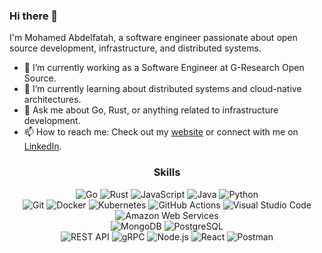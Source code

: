 

### Hi there 👋

I'm Mohamed Abdelfatah, a software engineer passionate about open source development, infrastructure, and distributed systems.

- 🔭 I’m currently working as a Software Engineer at G-Research Open Source.
- 🌱 I’m currently learning about distributed systems and cloud-native architectures.
- 💬 Ask me about Go, Rust, or anything related to infrastructure development.
- 📫 How to reach me: Check out my [website](https://fatah.dev) or connect with me on [LinkedIn](https://linkedin.com/in/mohfatah).

<div align="center">
  <h3>Skills</h3>
  <p>
    <img alt="Go" src="https://img.shields.io/badge/-Go-00ADD8?style=flat-square&logo=go&logoColor=white" />
    <img alt="Rust" src="https://img.shields.io/badge/-Rust-000000?style=flat-square&logo=rust&logoColor=white" />
    <img alt="JavaScript" src="https://img.shields.io/badge/-JavaScript-F7DF1E?style=flat-square&logo=javascript&logoColor=000" />
    <img alt="Java" src="https://img.shields.io/badge/-Java-007396?style=flat-square&logo=java&logoColor=white" />
    <img alt="Python" src="https://img.shields.io/badge/-Python-3776AB?style=flat-square&logo=python&logoColor=white" />
    <br />
    <img alt="Git" src="https://img.shields.io/badge/-Git-F05032?style=flat-square&logo=git&logoColor=white" />
    <img alt="Docker" src="https://img.shields.io/badge/-Docker-2496ED?style=flat-square&logo=docker&logoColor=white" />
    <img alt="Kubernetes" src="https://img.shields.io/badge/-Kubernetes-326CE5?style=flat-square&logo=kubernetes&logoColor=white" />
    <img alt="GitHub Actions" src="https://img.shields.io/badge/-GitHub%20Actions-2088FF?style=flat-square&logo=github-actions&logoColor=white" />
    <img alt="Visual Studio Code" src="https://img.shields.io/badge/-VS%20Code-007ACC?style=flat-square&logo=visual-studio-code&logoColor=white" />
    <img alt="Amazon Web Services" src="https://img.shields.io/badge/-AWS-232F3E?style=flat-square&logo=amazon-aws&logoColor=white" />
    <br />
    <img alt="MongoDB" src="https://img.shields.io/badge/-MongoDB-47A248?style=flat-square&logo=mongodb&logoColor=white" />
    <img alt="PostgreSQL" src="https://img.shields.io/badge/-PostgreSQL-336791?style=flat-square&logo=postgresql&logoColor=white" />
    <br />
    <img alt="REST API" src="https://img.shields.io/badge/-REST%20API-009688?style=flat-square" />
    <img alt="gRPC" src="https://img.shields.io/badge/-gRPC-336791?style=flat-square" />
    <img alt="Node.js" src="https://img.shields.io/badge/-Node.js-339933?style=flat-square&logo=node.js&logoColor=white" />
    <img alt="React" src="https://img.shields.io/badge/-React-61DAFB?style=flat-square&logo=react&logoColor=000" />
    <img alt="Postman" src="https://img.shields.io/badge/-Postman-FF6C37?style=flat-square&logo=postman&logoColor=white" />
 </p>
 </ div>

